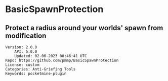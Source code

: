 # BasicSpawnProtection
## Protect a radius around your worlds' spawn from modification
```properties
Version: 2.0.0
    API: 5.0.0
    Updated: 02-06-2023 00:46:41 UTC
Repo: https://github.com/pmmp/BasicSpawnProtection
License: custom
Categories: Anti-Griefing Tools
Keywords: pocketmine-plugin
```